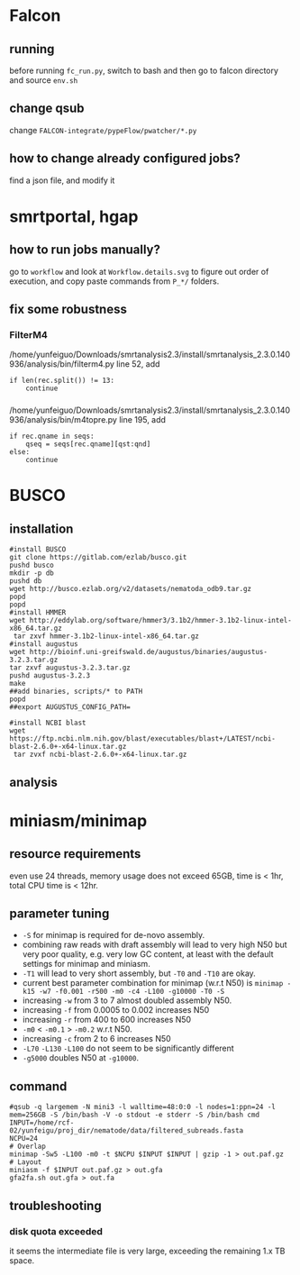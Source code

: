 # Falcon
## running
before running `fc_run.py`, switch to bash and then go to falcon directory and source `env.sh`

## change qsub
change `FALCON-integrate/pypeFlow/pwatcher/*.py`

## how to change already configured jobs?
find a json file, and modify it

# smrtportal, hgap
## how to run jobs manually?
go to `workflow` and look at `Workflow.details.svg` to figure out order of execution, and copy paste commands from `P_*/` folders.

## fix some robustness
### FilterM4
/home/yunfeiguo/Downloads/smrtanalysis2.3/install/smrtanalysis_2.3.0.140936/analysis/bin/filterm4.py
line 52, add
```
if len(rec.split()) != 13:
    continue
```
### 
/home/yunfeiguo/Downloads/smrtanalysis2.3/install/smrtanalysis_2.3.0.140936/analysis/bin/m4topre.py
line 195, add
```
if rec.qname in seqs:
    qseq = seqs[rec.qname][qst:qnd]
else:
    continue
```


# BUSCO
## installation
```
#install BUSCO
git clone https://gitlab.com/ezlab/busco.git
pushd busco
mkdir -p db
pushd db
wget http://busco.ezlab.org/v2/datasets/nematoda_odb9.tar.gz
popd
popd
#install HMMER
wget http://eddylab.org/software/hmmer3/3.1b2/hmmer-3.1b2-linux-intel-x86_64.tar.gz
 tar zxvf hmmer-3.1b2-linux-intel-x86_64.tar.gz
#install augustus
wget http://bioinf.uni-greifswald.de/augustus/binaries/augustus-3.2.3.tar.gz
tar zxvf augustus-3.2.3.tar.gz
pushd augustus-3.2.3
make
##add binaries, scripts/* to PATH
popd
##export AUGUSTUS_CONFIG_PATH=

#install NCBI blast
wget https://ftp.ncbi.nlm.nih.gov/blast/executables/blast+/LATEST/ncbi-blast-2.6.0+-x64-linux.tar.gz
 tar zvxf ncbi-blast-2.6.0+-x64-linux.tar.gz

```
## analysis

# miniasm/minimap
## resource requirements
even use 24 threads, memory usage does not exceed 65GB, time is < 1hr, total CPU time is < 12hr.
## parameter tuning
* `-S` for minimap is required for de-novo assembly.
* combining raw reads with draft assembly will lead to very high N50 but very poor quality, e.g. very low GC content, at least with the default settings for minimap and miniasm.
* `-T1` will lead to very short assembly, but `-T0` and `-T10` are okay.
* current best parameter combination for minimap (w.r.t N50) is `minimap -k15 -w7 -f0.001 -r500 -m0 -c4 -L100 -g10000 -T0 -S`
* increasing `-w` from 3 to 7 almost doubled assembly N50.
* increasing `-f` from 0.0005 to 0.002 increases N50
* increasing `-r` from 400 to 600 increases N50
* `-m0` < `-m0.1` > `-m0.2` w.r.t N50.
* increasing `-c` from 2 to 6 increases N50
* `-L70` `-L130` `-L100` do not seem to be significantly different
* `-g5000` doubles N50 at `-g10000`.
## command
```
#qsub -q largemem -N mini3 -l walltime=48:0:0 -l nodes=1:ppn=24 -l mem=256GB -S /bin/bash -V -o stdout -e stderr -S /bin/bash cmd
INPUT=/home/rcf-02/yunfeigu/proj_dir/nematode/data/filtered_subreads.fasta
NCPU=24
# Overlap
minimap -Sw5 -L100 -m0 -t $NCPU $INPUT $INPUT | gzip -1 > out.paf.gz
# Layout
miniasm -f $INPUT out.paf.gz > out.gfa
gfa2fa.sh out.gfa > out.fa
```
## troubleshooting
### disk quota exceeded
it seems the intermediate file is very large, exceeding the remaining 1.x TB space.
